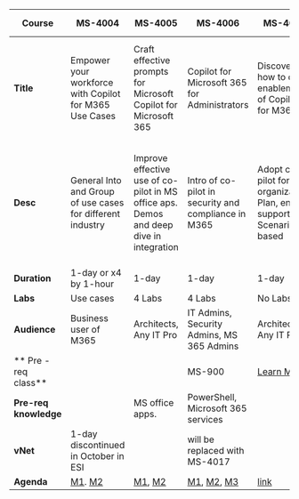 | Course | MS-4004 | MS-4005 | MS-4006 | MS-4007 | MS-4008 | MS-4009 | MS-4010 | MS-4012 |
| --- | --- | --- | --- | --- | --- | --- | --- | --- |
| **Title** | Empower your workforce with Copilot for M365 Use Cases | Craft effective prompts for Microsoft Copilot for Microsoft 365 | Copilot for Microsoft 365 for Administrators | Discover how to drive enablement of Copilot for M365 | Microsoft Copilot for Microsoft 365: Executive Immersion Experience | Extend Microsoft Copilot for Microsoft 365  <br>with Copilot Studio | Build plugins and connectors for Microsoft Copilot for Microsoft 365. | Microsoft Copilot Web Based Interactive Experience for Executives |
| **Desc** | General Into and Group of use cases for different industry | Improve effective use of co-pilot in MS office aps. Demos and deep dive in integration | Intro of co-pilot in security and compliance in M365 | Adopt co-pilot for your organization. Plan, enable, support. Scenario based | Use co-pilot in Word, PowerPoint, Excel, Teams, and Outlook, incorporate own data. | Deep dive in co-pilot studio with building own actions to extend M365 co-pilot. | Deep dive in extending co-pilot functionality | High level demonstration of co-pilot integration with office apps on the web |
| **Duration** | 1-day or x4 by 1-hour | 1-day | 1-day | 1-day | 1-hour | 1-day | 1-day | 3-hour |
| **Labs** | Use cases | 4 Labs | 4 Labs | No Labs | No Labs | 3 Labs | 1 Lab | No Labs |
| **Audience** | Business user of M365 | Architects, Any IT Pro | IT Admins, Security Admins, MS 365 Admins | Architects, Any IT Pro | Executive | Any IT Pro. No Dev skills required | Developers | Executive |
|** Pre -req class** |     |     | MS-900 | [Learn Mod](https://learn.microsoft.com/training/paths/get-started-with-microsoft-365-copilot/) |     |     | MS-4007, MS-4009 |     |
| **Pre-req knowledge** |     | MS office apps. | PowerShell, Microsoft 365 services |     | MS office Apps | BYOS, Co-Pilot studio | Azure, C#, Bicep, VS-Code | MS office apps |
| **vNet** | 1-day discontinued in October in ESI |     | will be replaced with MS-4017 |     |     |     | Updates coming in November |     |
| **Agenda** | [M1](https://learn.microsoft.com/en-us/training/paths/get-started-with-microsoft-365-copilot/). [M2](https://learn.microsoft.com/en-us/training/paths/empower-workforce-copilot-use-cases/) | [M1](https://learn.microsoft.com/training/paths/get-started-with-microsoft-365-copilot/), [M2](https://learn.microsoft.com/training/paths/craft-effective-prompts-copilot-microsoft-365/) | [M1](https://learn.microsoft.com/en-us/training/paths/prepare-your-organization-microsoft-365-copilot/), [M2](https://learn.microsoft.com/en-us/training/paths/manage-data-security-copilot-microsoft-365/), [M3](https://learn.microsoft.com/en-us/training/paths/manage-data-compliance-copilot-microsoft-365/) | [link](https://learn.microsoft.com/en-us/training/paths/explore-how-drive-adoption-microsoft-copilot-m365/) | [Link](https://learn.microsoft.com/training/paths/microsoft-copilot-for-microsoft-365-executive-challenge/) | [Link](https://learn.microsoft.com/en-us/training/paths/extend-microsoft-copilot-microsoft-365-copilot-studio/) | [M1](https://learn.microsoft.com/en-us/training/modules/microsoft-copilot-extensibility-fundamentals/), [M2](https://learn.microsoft.com/en-us/training/modules/choose-copilot-extensibility-development-path/), [M3](https://learn.microsoft.com/en-us/training/modules/guided-project-build-message-extension-plugin-typescript-microsoft-copilot/?branch=new-guided-project-build-message-extension-plugin-typescript-microsoft-copilot) | [Link](https://learn.microsoft.com/en-us/training/paths/microsoft-copilot-web-based-interactive-experience-executives/) |
